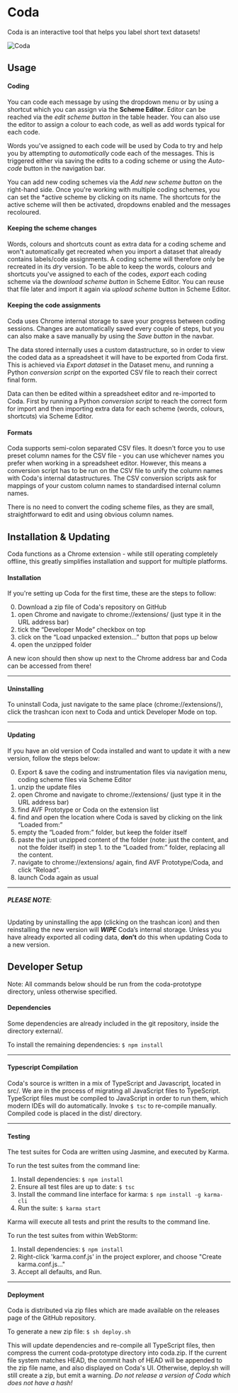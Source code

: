 # Coda

Coda is an interactive tool that helps you label short text datasets!

![Coda](data/img/coda2.png "Coda")


## Usage

#### Coding
You can code each message by using the dropdown menu or by using a shortcut which you can assign via the **Scheme Editor**.
Editor can be reached via the *edit scheme button* in the table header. You can also use the editor to assign a colour to each code, as well as add words typical for each code.

Words you've assigned to each code will be used by Coda to try and help you by attempting to *automatically* code each of the messages.
This is triggered either via saving the edits to a coding scheme or using the *Auto-code* button in the navigation bar.

You can add new coding schemes via the *Add new scheme button* on the right-hand side. Once you're working with multiple coding schemes, you can set the *active scheme by clicking on its name. The shortcuts for the active scheme will then be activated, dropdowns enabled and the messages recoloured.

#### Keeping the scheme changes
Words, colours and shortcuts count as extra data for a coding scheme and won't automatically get recreated when you import a dataset that already contains labels/code assignments. A coding scheme will therefore only be recreated in its *dry* version. To be able to keep the words, colours and shortcuts you've assigned to each of the codes, *export* each coding scheme via the *download scheme button* in Scheme Editor. You can reuse that file later and import it again via *upload scheme* button in Scheme Editor.

#### Keeping the code assignments

Coda uses Chrome internal storage to save your progress between coding sessions. Changes are automatically saved every couple of steps, but you can also make a save manually by using the *Save button* in the navbar.

The data stored internally uses a custom datastructure, so in order to view the coded data as a spreadsheet it will have to be exported from Coda first.
This is achieved via *Export dataset* in the Dataset menu, and running a Python *conversion script* on the exported CSV file to reach their correct final form.

Data can then be edited within a spreadsheet editor and re-imported to Coda. First by running a Python *conversion script* to reach the correct form for import and then importing extra data for each scheme (words, colours, shortcuts) via Scheme Editor.

#### Formats

Coda supports semi-colon separated CSV files. It doesn't force you to use preset column names for the CSV file - you can use whichever names you prefer when working in a spreadsheet editor. However, this means a conversion script has to be run on the CSV file to unify the column names with Coda's internal datastructures. The CSV conversion scripts ask for mappings of your custom column names to standardised internal column names.

There is no need to convert the coding scheme files, as they are small, straightforward to edit and using obvious column names.

## Installation & Updating

Coda functions as a Chrome extension - while still operating completely offline, this greatly simplifies installation and support for multiple platforms.

#### Installation

If you're setting up Coda for the first time, these are the steps to follow:

0. Download a zip file of Coda's repository on GitHub
1. open Chrome and navigate to chrome://extensions/ (just type it in the URL address bar)
2. tick the “Developer Mode” checkbox on top
3. click on the “Load unpacked extension…” button that pops up below
4. open the unzipped folder

A new icon should then show up next to the Chrome address bar and Coda can be accessed from there!

---

#### Uninstalling
To uninstall Coda, just navigate to the same place (chrome://extensions/), click the trashcan icon next to Coda and untick Developer Mode on top.

---

#### Updating

If you have an old version of Coda installed and want to update it with a new version, follow the steps below:

0. Export & save the coding and instrumentation files via navigation menu, coding scheme files via Scheme Editor
1. unzip the update files
2. open Chrome and navigate to chrome://extensions/ (just type it in the URL address bar)
3. find AVF Prototype or Coda on the extension list
4. find and open the location where Coda is saved by clicking on the link “Loaded from:” 
5. empty the “Loaded from:” folder, but keep the folder itself
6. paste the just unzipped content of the folder (note: just the content, and not the folder itself) in step 1. to the “Loaded from:” folder, replacing all the content.
7. navigate to chrome://extensions/ again, find AVF Prototype/Coda, and click “Reload”.
8. launch Coda again as usual

---

###### **PLEASE NOTE**:
Updating by uninstalling the app (clicking on the trashcan icon) and then reinstalling the new version will ***WIPE*** Coda’s internal storage. Unless you have already exported all coding data, **don’t** do this when updating Coda to a new version.

## Developer Setup

Note: All commands below should be run from the coda-prototype directory, unless otherwise specified.

#### Dependencies
Some dependencies are already included in the git repository, inside the directory external/.

To install the remaining dependencies: `$ npm install`

---

#### Typescript Compilation
Coda's source is written in a mix of TypeScript and Javascript, located in src/. We are in the process of  migrating all 
JavaScript files to TypeScript. TypeScript files must be compiled to JavaScript in order to run them, which modern IDEs 
will do automatically. Invoke `$ tsc` to re-compile manually. Compiled code is placed in the dist/ directory.

---

#### Testing
The test suites for Coda are written using Jasmine, and executed by Karma.

To run the test suites from the command line:
1. Install dependencies: `$ npm install`
2. Ensure all test files are up to date: `$ tsc`
2. Install the command line interface for karma: `$ npm install -g karma-cli`
3. Run the suite: `$ karma start`

Karma will execute all tests and print the results to the command line.

To run the test suites from within WebStorm:
1. Install dependencies: `$ npm install`
2. Right-click 'karma.conf.js' in the project explorer, and choose "Create karma.conf.js..."
3. Accept all defaults, and Run.

---

#### Deployment
Coda is distributed via zip files which are made available on the releases page of the GitHub repository.

To generate a new zip file: `$ sh deploy.sh`

This will update dependencies and re-compile all TypeScript files, then compress the current coda-prototype directory
into coda.zip. If the current file system matches HEAD, the commit hash of HEAD will be appended to the zip file name, 
and also displayed on Coda's UI. Otherwise, deploy.sh will still create a zip, but emit a warning. 
*Do not release a version of Coda which does not have a hash!*
